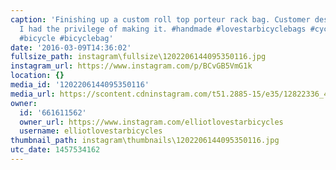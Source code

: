 ```yaml
---
caption: 'Finishing up a custom roll top porteur rack bag. Customer designed the bag,
  I had the privilege of making it. #handmade #lovestarbicyclebags #cycling #cordura
  #bicycle #bicyclebag'
date: '2016-03-09T14:36:02'
fullsize_path: instagram\fullsize\1202206144095350116.jpg
instagram_url: https://www.instagram.com/p/BCvGB5VmG1k
location: {}
media_id: '1202206144095350116'
media_url: https://scontent.cdninstagram.com/t51.2885-15/e35/12822336_464369690427576_357260423_n.jpg?ig_cache_key=MTIwMjIwNjE0NDA5NTM1MDExNg%3D%3D.2
owner:
  id: '661611562'
  owner_url: https://www.instagram.com/elliotlovestarbicycles
  username: elliotlovestarbicycles
thumbnail_path: instagram\thumbnails\1202206144095350116.jpg
utc_date: 1457534162
---
```

